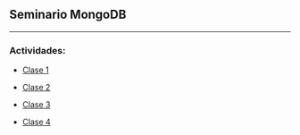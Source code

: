 ## Seminario MongoDB
_____
### Actividades:

- [Clase 1](Clase1.md)

- [Clase 2](Clase2.md)

- [Clase 3](Clase3.md)

- [Clase 4](Clase4.md)
